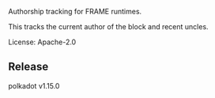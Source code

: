 Authorship tracking for FRAME runtimes.

This tracks the current author of the block and recent uncles.

License: Apache-2.0


## Release

polkadot v1.15.0
